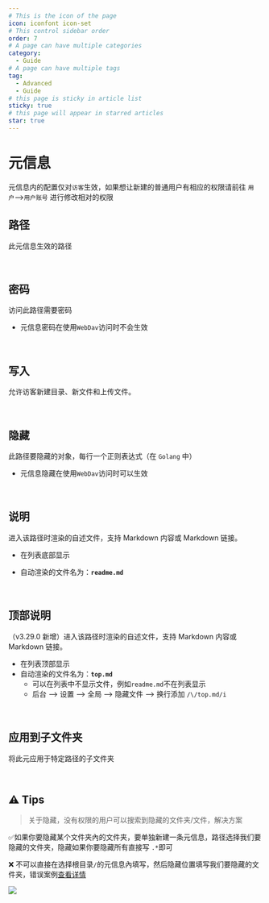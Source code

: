 ```yaml
---
# This is the icon of the page
icon: iconfont icon-set
# This control sidebar order
order: 7
# A page can have multiple categories
category:
  - Guide
# A page can have multiple tags
tag:
  - Advanced
  - Guide
# this page is sticky in article list
sticky: true
# this page will appear in starred articles
star: true
---
```


# 元信息

元信息内的配置仅对`访客`生效，如果想让新建的普通用户有相应的权限请前往 `用户`-->`用户账号` 进行修改相对的权限

## **路径**

此元信息生效的路径

<br/>



## **密码**

访问此路径需要密码

- 元信息密码在使用`WebDav`访问时不会生效

<br/>



## **写入**

允许访客新建目录、新文件和上传文件。

<br/>



## **隐藏**

此路径要隐藏的对象，每行一个正则表达式（在 `Golang` 中）

- 元信息隐藏在使用`WebDav`访问时可以生效

<br/>



## **说明**

进入该路径时渲染的自述文件，支持 Markdown 内容或 Markdown 链接。

- 在列表底部显示

- 自动渲染的文件名为：**`readme.md`**

<br/>



## **顶部说明**

（v3.29.0 新增）进入该路径时渲染的自述文件，支持 Markdown 内容或 Markdown 链接。

- 在列表顶部显示
- 自动渲染的文件名为：**`top.md`**
  - 可以在列表中不显示文件，例如`readme.md`不在列表显示
  - 后台 --> 设置 --> 全局 --> 隐藏文件 --> 换行添加 `/\/top.md/i`

<br/>



## **应用到子文件夹**

将此元应用于特定路径的子文件夹

<br/>





## :warning: Tips

> 关于隐藏，没有权限的用户可以搜索到隐藏的文件夹/文件，解决方案

:white_check_mark:如果你要隐藏某个文件夹內的文件夹，要单独新建一条元信息，路径选择我们要隐藏的文件夹，隐藏如果你要隐藏所有直接写 `.*`即可

:x: 不可以直接在选择根目录`/`的元信息內填写，然后隐藏位置填写我们要隐藏的文件夹，错误案例[查看详情](https://github.com/alist-org/alist/issues/4494)

![](/img/advanced/hide-tips.png)
